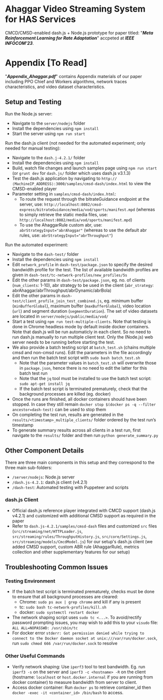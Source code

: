 # Ahaggar Video Streaming System for HAS Services

CMCD/CMSD-enabled dash.js + Node.js prototype for paper titled: "___Meta Reinforcement Learning for Rate Adaptation___" accpeted at ___IEEE INFOCOM'23___. 

# Appendix [To Read]

"___Appendix_Ahaggar.pdf___" contains Appendix materials of our paper including PPO Chief and Workers algorithms, network traces characteristics, and video dataset characteristics.

## Setup and Testing

Run the Node.js server:
- Navigate to the `server/nodejs` folder
- Install the dependencies using `npm install`
- Start the server using `npm run start`

Run the dash.js client (not needed for the automated experiment; only needed for manual testing):
- Navigate to the `dash.j-4.2.1/` folder
- Install the dependencies using `npm install`
- Build, watch file changes and launch samples page using `npm run start` (or `grunt dev` for `dash.js/` folder which uses dash.js v3.1.3)
- Test the dash.js application by navigating to `http://⟨MachineIP_ADDRESS⟩:3000/samples/cmsd-dash/index.html` to view the CMSD-enabled player
- Parameter setting in `samples/cmsd-dash/index.html`: 
    - To route the request through the bitrateGuidance endpoint at the server, use: `http://localhost:8082/cmsd-express/bitrateGuidance/media/vod/sports/manifest.mpd` (whereas to simply retrieve the static media files, use: `http://localhost:8082/media/vod/sports/manifest.mpd`)
    - To use the AhaggarRule custom abr, use: `abrStrategyInput="abrAhaggar"` (whereas to use the default abr rules, use: `abrStrategyInput="abrThroughput"`)

Run the automated experiment:
- Navigate to the `dash-test/` folder
- Install the dependencies using `npm install`
- Edit `network_profile` in `dash-test/package.json` to specify the desired bandwidth profile for the test. The list of available bandwidth profiles are given in `dash-test/tc-network-profiles/new_profiles/5s`
- Edit the other params in `dash-test/package.json`, eg. no. of clients (`num_clients`: 1-10), abr strategy to be used in the client (`abr_strategy`: abrAhaggar/abrThroughput/abrDynamic/abrBola)
- Edit the other params in `dash-test/client_profile_join_test_combined.js`, eg. minimum buffer (`minBufferGlobal`), maximum buffer (`maxBufferGlobal`), video location (`url`) and segment duration (`segmentDuration`). The set of video datasets are located in `server/nodejs/public/media/vod/`
- Start a test using `npm run test-multiple-clients`. Note that testing is done in Chrome headless mode by default inside docker containers. Note that dash.js will be run automaticly in each client. So no need to run dash.js manually to run multiple client test. Only the (Node.js) web server needs to be running before starting the test.
- We also provide a batch testing script at `batch_test.sh` (chains multiple cmsd and non-cmsd runs). Edit the parameters in the file accordingly and then run the batch test script with `sudo bash batch_test.sh`
    - Note that the parameter values in `batch_test.sh` will overwrite those in `package.json`, hence there is no need to edit the latter for this batch test run
    - Note that the `jq` tool must be installed to use the batch test script: `sudo apt-get install jq`
    - If the batch test script is terminated prematurely, check that the background processes are killed (eg. docker)
- Once the runs are finished, all docker containers should have been stopped. In case they still remain `docker stop $(docker ps -q --filter ancestor=dash-test)` can be used to stop them
- On completing the test run, results are generated in the `results/<timestamp>_multiple_clients/` folder ordered by the test run’s timestamp
- To generate summary results across all clients in a test run, first navigate to the `results/` folder and then run `python generate_summary.py`


## Other Component Details

There are three main components in this setup and they correspond to the three main sub-folders:

- `/server/nodejs`: Node.js server
- `/dash.js-4.2.1`: dash.js client (v4.2.1)
- `/dash-test`: Automated testing with Puppeteer and scripts

### dash.js Client

- Official dash.js reference player integrated with CMCD support (dash.js v4.2.1) and customized with additional CMSD support as required in the paper
- Refer to `dash.js-4.2.1/samples/cmsd-dash` files and customized `src` files (`src/streaming/net/HTTPLoader.js`, `src/streaming/rules/ThroughputHistory.js`, `src/core/Settings.js`, `src/streaming/models/CmcdModel.js`) for our setup's dash.js client (we added CMSD support, custom ABR rule (AhaggarRule), metrics collection and other supplementary features for our setup)

<!-- ### Automated Testing with Puppeteer and Scripts

- Puppeteer is used for automated headless Chrome-based testing
- Headless mode can also be turned off in `dash-test/run-multiple-clients.js` (search for parameter `headless`) -- **NOT AVAILABLE IN DOCKER MODE** -->


## Troubleshooting Common Issues

### Testing Environment

- If the batch test script is terminated prematurely, checks must be done to ensure that all background processes are cleared:
    - Chrome: `sudo ps aux | grep chrome` and kill if any is present
    - tc: `sudo bash tc-network-profiles/kill.sh`
    - docker: `sudo systemctl restart docker`
- The network shaping script uses `sudo tc <...>`. To avoid/rectify password prompting issues, you may wish to add this to your `visudo` file: `ALL ALL=NOPASSWD: /usr/sbin/tc`
- For docker error `stderr: Got permission denied while trying to connect to the Docker daemon socket at unix:///var/run/docker.sock`, run `sudo chmod 666 /var/run/docker.sock` to resolve

### Other Useful Commands

- Verify network shaping: Use `iperf3` tool to test bandwidth. Eg. run `iperf3 -s` on the server and `iperf3 -c <hostname> -R` on the client (hostname: `localhost` or `host.docker.internal` if you are running from docker container) to measure bandwidth from server to client.
- Access docker container: Run `docker ps` to retrieve container_id then `docker -exec -it <container_id> /bin/bash` to access.
